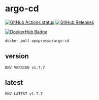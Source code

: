 # argo-cd

[![GitHub Actions status](https://github.com/opspresso/argo-cd/workflows/Build-Push/badge.svg)](https://github.com/opspresso/argo-cd/actions)
[![GitHub Releases](https://img.shields.io/github/release/opspresso/argo-cd.svg)](https://github.com/opspresso/argo-cd/releases)

[![DockerHub Badge](http://dockeri.co/image/opspresso/argo-cd)](https://hub.docker.com/r/opspresso/argo-cd/)

```bash
docker pull opspresso/argo-cd
```

## version

```
ENV VERSION v1.7.7
```

## latest

```
ENV LATEST v1.7.7
```
